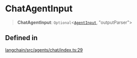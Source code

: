 ChatAgentInput
==============

> **ChatAgentInput**: `Optional`<[`AgentInput`](/docs/api/agents/interfaces/AgentInput), "outputParser"\>

Defined in[​](#defined-in "Direct link to Defined in")
------------------------------------------------------

[langchain/src/agents/chat/index.ts:29](https://github.com/hwchase17/langchainjs/blob/46e1734/langchain/src/agents/chat/index.ts#L29)